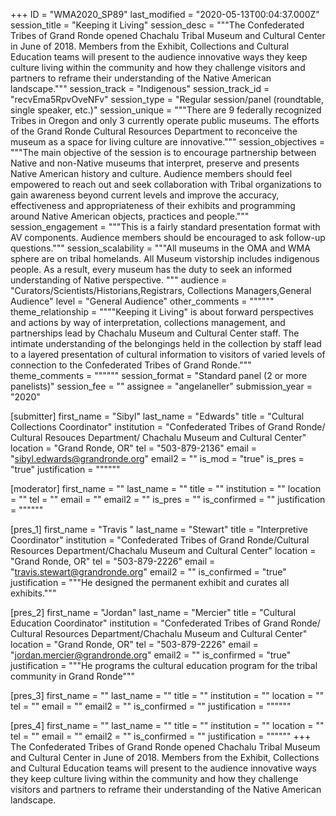 +++
ID = "WMA2020_SP89"
last_modified = "2020-05-13T00:04:37.000Z"
session_title = "Keeping it Living"
session_desc = """The Confederated Tribes of Grand Ronde opened Chachalu Tribal Museum and Cultural Center in June of 2018.  Members from the Exhibit, Collections and Cultural Education teams will present to the audience innovative ways they keep culture living within the community and how they challenge visitors and partners to reframe their understanding of the Native American landscape."""
session_track = "Indigenous"
session_track_id = "recvEma5RpvOveNFv"
session_type = "Regular session/panel (roundtable, single speaker, etc.)"
session_unique = """There are 9 federally recognized Tribes in Oregon and only 3 currently operate public museums.  The efforts of the Grand Ronde Cultural Resources Department to  reconceive  the museum as a space for living culture are innovative."""
session_objectives = """The main objective of the session is to encourage partnership between Native and non-Native museums that interpret, preserve and presents Native American history and culture.   Audience members should feel empowered to reach out and seek collaboration with Tribal organizations to gain awareness beyond current levels and improve the accuracy, effectiveness and appropriateness of their exhibits and programming around Native American objects, practices and people."""
session_engagement = """This is a fairly standard presentation format with AV components.  Audience members should be encouraged to ask follow-up questions."""
session_scalability = """All museums in the OMA and WMA sphere are on tribal homelands. All Museum vistorship includes indigenous people.  As a result, every museum has the duty to seek an informed understanding of Native perspective.  """
audience = "Curators/Scientists/Historians,Registrars, Collections Managers,General Audience"
level = "General Audience"
other_comments = """"""
theme_relationship = """"Keeping it Living" is about forward perspectives and actions by way of interpretation, collections management, and partnerships lead by Chachalu Museum and Cultural Center staff.  The intimate understanding of the belongings held in the collection by staff lead to a layered presentation of cultural information to visitors of varied levels of connection to the Confederated Tribes of Grand Ronde."""
theme_comments = """"""
session_format = "Standard panel (2 or more panelists)"
session_fee = ""
assignee = "angelaneller"
submission_year = "2020"

[submitter]
first_name = "Sibyl"
last_name = "Edwards"
title = "Cultural Collections Coordinator"
institution = "Confederated Tribes of Grand Ronde/ Cultural Resouces Department/ Chachalu Museum and Cultural Center"
location = "Grand Ronde, OR"
tel = "503-879-2136"
email = "sibyl.edwards@grandronde.org"
email2 = ""
is_mod = "true"
is_pres = "true"
justification = """"""

[moderator]
first_name = ""
last_name = ""
title = ""
institution = ""
location = ""
tel = ""
email = ""
email2 = ""
is_pres = ""
is_confirmed = ""
justification = """"""

[pres_1]
first_name = "Travis "
last_name = "Stewart"
title = "Interpretive Coordinator"
institution = "Confederated Tribes of Grand Ronde/Cultural Resources Department/Chachalu Museum and Cultural Center"
location = "Grand Ronde, OR"
tel = "503-879-2226"
email = "travis.stewart@grandronde.org"
email2 = ""
is_confirmed = "true"
justification = """He designed the permanent exhibit and curates all exhibits."""

[pres_2]
first_name = "Jordan"
last_name = "Mercier"
title = "Cultural Education Coordinator"
institution = "Confederated Tribes of Grand Ronde/ Cultural Resources Department/Chachalu Museum and Cultural Center"
location = "Grand Ronde, OR"
tel = "503-879-2226"
email = "jordan.mercier@grandronde.org"
email2 = ""
is_confirmed = "true"
justification = """He programs the cultural education program for the tribal community in Grand Ronde"""

[pres_3]
first_name = ""
last_name = ""
title = ""
institution = ""
location = ""
tel = ""
email = ""
email2 = ""
is_confirmed = ""
justification = """"""

[pres_4]
first_name = ""
last_name = ""
title = ""
institution = ""
location = ""
tel = ""
email = ""
email2 = ""
is_confirmed = ""
justification = """"""
+++
The Confederated Tribes of Grand Ronde opened Chachalu Tribal Museum and Cultural Center in June of 2018.  Members from the Exhibit, Collections and Cultural Education teams will present to the audience innovative ways they keep culture living within the community and how they challenge visitors and partners to reframe their understanding of the Native American landscape.